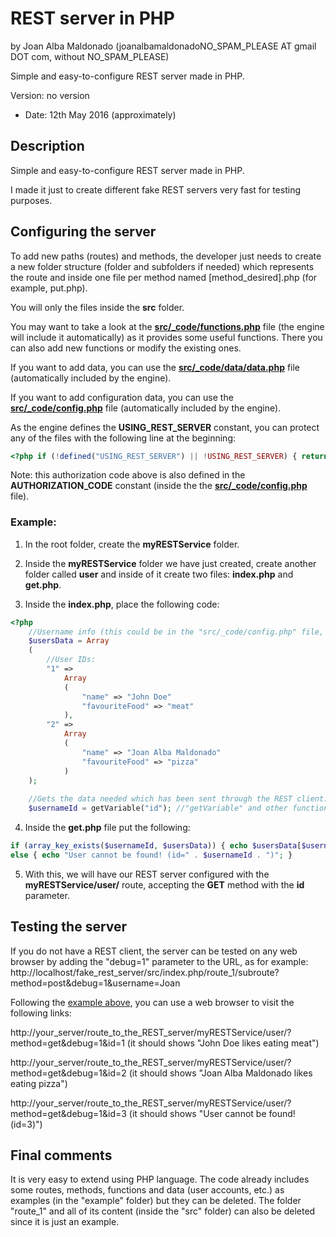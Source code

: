 REST server in PHP 
=================== 
by Joan Alba Maldonado (joanalbamaldonadoNO_SPAM_PLEASE AT gmail DOT com, without NO_SPAM_PLEASE)

Simple and easy-to-configure REST server made in PHP.

Version: no version 
- Date: 12th May 2016 (approximately)


## Description

Simple and easy-to-configure REST server made in PHP.

I made it just to create different fake REST servers very fast for testing purposes.


## Configuring the server

To add new paths (routes) and methods, the developer just needs to create a new folder structure (folder and subfolders if needed) which represents the route and inside one file per method named [method_desired].php (for example, put.php).

You will only the files inside the **src** folder.

You may want to take a look at the **[src/_code/functions.php](src/_code/functions.php)** file (the engine will include it automatically) as it provides some useful functions. There you can also add new functions or modify the existing ones.

If you want to add data, you can use the **[src/_code/data/data.php](src/_code/data/data.php)** file (automatically included by the engine).

If you want to add configuration data, you can use the **[src/_code/config.php](src/_code/config.php)** file (automatically included by the engine).

As the engine defines the **USING_REST_SERVER** constant, you can protect any of the files with the following line at the beginning:
```php
<?php if (!defined("USING_REST_SERVER") || !USING_REST_SERVER) { return; } ?>
```

Note: this authorization code above is also defined in the **AUTHORIZATION_CODE** constant (inside the the **[src/_code/config.php](src/_code/config.php)** file).


<a name="example"></a>
### Example:

1) In the root folder, create the **myRESTService** folder.

2) Inside the **myRESTService** folder we have just created, create another folder called **user** and inside of it create two files: **index.php** and **get.php**.

3) Inside the **index.php**, place the following code:
```php
<?php
	//Username info (this could be in the "src/_code/config.php" file, but it is just an example):
	$usersData = Array
	(
		//User IDs:
		"1" =>
			Array
			(
				"name" => "John Doe"
				"favouriteFood" => "meat"
			),
		"2" =>
			Array
			(
				"name" => "Joan Alba Maldonado"
				"favouriteFood" => "pizza"
			)
	);
	
	//Gets the data needed which has been sent through the REST client:
	$usernameId = getVariable("id"); //"getVariable" and other functions available in the "src/_code/functions.php" file.
```

4) Inside the **get.php** file put the following:
```php
if (array_key_exists($usernameId, $usersData)) { echo $usersData[$usernameId]["name"] . " likes eating " . $usersData[$usernameId]["pizza"]; }
else { echo "User cannot be found! (id=" . $usernameId . ")"; }
```

5) With this, we will have our REST server configured with the **myRESTService/user/** route, accepting the **GET** method with the **id** parameter.


## Testing the server

If you do not have a REST client, the server can be tested on any web browser by adding the "debug=1" parameter to the URL, as for example: http://localhost/fake_rest_server/src/index.php/route_1/subroute?method=post&debug=1&username=Joan

Following the [example above](#example), you can use a web browser to visit the following links:

http://your_server/route_to_the_REST_server/myRESTService/user/?method=get&debug=1&id=1 (it should shows "John Doe likes eating meat")

http://your_server/route_to_the_REST_server/myRESTService/user/?method=get&debug=1&id=2 (it should shows "Joan Alba Maldonado likes eating pizza")

http://your_server/route_to_the_REST_server/myRESTService/user/?method=get&debug=1&id=3 (it should shows "User cannot be found! (id=3)")


## Final comments

It is very easy to extend using PHP language. The code already includes some routes, methods, functions and data (user accounts, etc.) as examples (in the "example" folder) but they can be deleted. The folder "route_1" and all of its content (inside the "src" folder) can also be deleted since it is just an example.